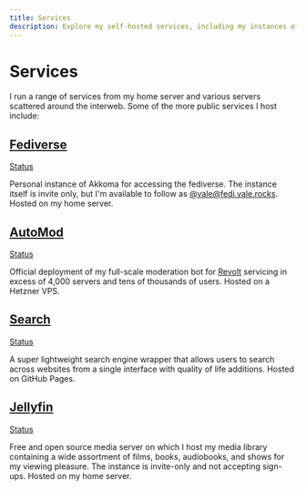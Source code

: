 ```yaml
---
title: Services
description: Explore my self-hosted services, including my instances of Akkoma and Jellyfin and deployment of AutoMod. View live status and availability.
---
```


<link rel="stylesheet" href="/assets/styles/pages/services.css">

<h1 id="section">Services</h1>

<div class="readable-width">

I run a range of services from my home server and various servers scattered around the interweb. Some of the more public services I host include:

<article>
    <div class="service-info">
        <a href="https://fedi.vale.rocks"><h2>Fediverse</h2></a>
        <a href="https://status.vale.rocks/history/fedi" id="service-fedi">Status</a>
    </div>
    <p>Personal instance of Akkoma for accessing the fediverse. The instance itself is invite only, but I'm available to follow as <a href="https://fedi.vale.rocks/vale">@vale@fedi.vale.rocks</a>. Hosted on my home server.</p>
</article>

<article>
    <div class="service-info">
        <a href="https://automod.vale.rocks"><h2>AutoMod</h2></a>
        <a href="https://status.vale.rocks/history/auto-mod-bot" id="service-automod-bot">Status</a>
    </div>
    <p>Official deployment of my full-scale moderation bot for <a href="https://revolt.chat">Revolt</a> servicing in excess of 4,000 servers and tens of thousands of users. Hosted on a Hetzner VPS.</p>
</article>

<article>
    <div class="service-info">
        <a href="https://search.vale.rocks"><h2>Search</h2></a>
        <a href="https://status.vale.rocks/history/search" id="service-search">Status</a>
    </div>
    <p>A super lightweight search engine wrapper that allows users to search across websites from a single interface with quality of life additions. Hosted on GitHub Pages.</p>
</article>

<article>
    <div class="service-info">
        <a href="https://jellyfin.vale.rocks"><h2>Jellyfin</h2></a>
        <a href="https://status.vale.rocks/history/jellyfin" id="service-jellyfin">Status</a>
    </div>
    <p>Free and open source media server on which I host my media library containing a wide assortment of films, books, audiobooks, and shows for my viewing pleasure. The instance is invite-only and not accepting sign-ups. Hosted on my home server.</p>
</article>

</div>

<script src="/assets/scripts/service-status.js"></script>
